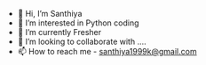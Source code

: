 - 👋 Hi, I’m Santhiya
- 👀 I’m interested in Python coding
- 🌱 I’m currently Fresher
- 💞️ I’m looking to collaborate with ....
- 📫 How to reach me - santhiya1999k@gmail.com

<!---
Santhiya0805/Santhiya0805 is a ✨ special ✨ repository because its `README.md` (this file) appears on your GitHub profile.
You can click the Preview link to take a look at your changes.
--->
